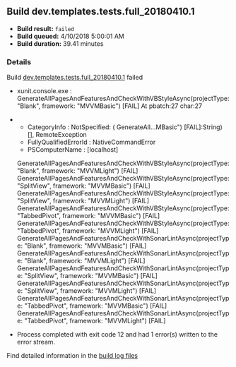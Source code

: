 ## Build dev.templates.tests.full_20180410.1
- **Build result:** `failed`
- **Build queued:** 4/10/2018 5:00:01 AM
- **Build duration:** 39.41 minutes
### Details
Build [dev.templates.tests.full_20180410.1](https://winappstudio.visualstudio.com/web/build.aspx?pcguid=a4ef43be-68ce-4195-a619-079b4d9834c2&builduri=vstfs%3a%2f%2f%2fBuild%2fBuild%2f25416) failed

+ xunit.console.exe :     GenerateAllPagesAndFeaturesAndCheckWithVBStyleAsync(projectType: "Blank", framework: 
"MVVMBasic") [FAIL]
At pbatch:27 char:27
+ 
    + CategoryInfo          : NotSpecified: (    GenerateAll...MBasic") [FAIL]:String) [], RemoteException
    + FullyQualifiedErrorId : NativeCommandError
    + PSComputerName        : [localhost]
 
    GenerateAllPagesAndFeaturesAndCheckWithVBStyleAsync(projectType: "Blank", framework: "MVVMLight") [FAIL]
    GenerateAllPagesAndFeaturesAndCheckWithVBStyleAsync(projectType: "SplitView", framework: "MVVMBasic") [FAIL]
    GenerateAllPagesAndFeaturesAndCheckWithVBStyleAsync(projectType: "SplitView", framework: "MVVMLight") [FAIL]
    GenerateAllPagesAndFeaturesAndCheckWithVBStyleAsync(projectType: "TabbedPivot", framework: "MVVMBasic") [FAIL]
    GenerateAllPagesAndFeaturesAndCheckWithVBStyleAsync(projectType: "TabbedPivot", framework: "MVVMLight") [FAIL]
    GenerateAllPagesAndFeaturesAndCheckWithSonarLintAsync(projectType: "Blank", framework: "MVVMBasic") [FAIL]
    GenerateAllPagesAndFeaturesAndCheckWithSonarLintAsync(projectType: "Blank", framework: "MVVMLight") [FAIL]
    GenerateAllPagesAndFeaturesAndCheckWithSonarLintAsync(projectType: "SplitView", framework: "MVVMBasic") [FAIL]
    GenerateAllPagesAndFeaturesAndCheckWithSonarLintAsync(projectType: "SplitView", framework: "MVVMLight") [FAIL]
    GenerateAllPagesAndFeaturesAndCheckWithSonarLintAsync(projectType: "TabbedPivot", framework: "MVVMBasic") [FAIL]
    GenerateAllPagesAndFeaturesAndCheckWithSonarLintAsync(projectType: "TabbedPivot", framework: "MVVMLight") [FAIL]

+ Process completed with exit code 12 and had 1 error(s) written to the error stream.

Find detailed information in the [build log files](https://uwpctdiags.blob.core.windows.net/buildlogs/dev.templates.tests.full_20180410.1_logs.zip)

